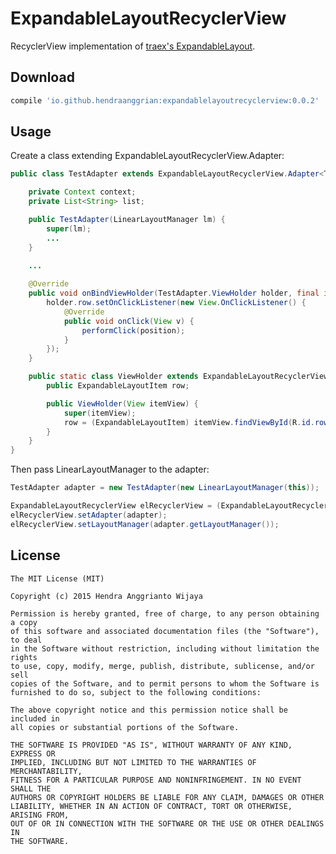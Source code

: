 ExpandableLayoutRecyclerView
============================

RecyclerView implementation of [traex's ExpandableLayout](https://github.com/traex/ExpandableLayout).


Download
--------

```gradle
compile 'io.github.hendraanggrian:expandablelayoutrecyclerview:0.0.2'
```


Usage
-----

Create a class extending ExpandableLayoutRecyclerView.Adapter:

```java
public class TestAdapter extends ExpandableLayoutRecyclerView.Adapter<TestAdapter.ViewHolder> {

    private Context context;
    private List<String> list;

    public TestAdapter(LinearLayoutManager lm) {
        super(lm);
        ...
    }
    
    ...

    @Override
    public void onBindViewHolder(TestAdapter.ViewHolder holder, final int position) {
        holder.row.setOnClickListener(new View.OnClickListener() {
            @Override
            public void onClick(View v) {
                performClick(position);
            }
        });
    }

    public static class ViewHolder extends ExpandableLayoutRecyclerView.ViewHolder {
        public ExpandableLayoutItem row;

        public ViewHolder(View itemView) {
            super(itemView);
            row = (ExpandableLayoutItem) itemView.findViewById(R.id.row);
        }
    }
}
```

Then pass LinearLayoutManager to the adapter:

```java
TestAdapter adapter = new TestAdapter(new LinearLayoutManager(this));

ExpandableLayoutRecyclerView elRecyclerView = (ExpandableLayoutRecyclerView) findViewById(R.id.recyclerView);
elRecyclerView.setAdapter(adapter);
elRecyclerView.setLayoutManager(adapter.getLayoutManager());
```


License
--------

    The MIT License (MIT)

    Copyright (c) 2015 Hendra Anggrianto Wijaya

    Permission is hereby granted, free of charge, to any person obtaining a copy
    of this software and associated documentation files (the "Software"), to deal
    in the Software without restriction, including without limitation the rights
    to use, copy, modify, merge, publish, distribute, sublicense, and/or sell
    copies of the Software, and to permit persons to whom the Software is
    furnished to do so, subject to the following conditions:

    The above copyright notice and this permission notice shall be included in
    all copies or substantial portions of the Software.

    THE SOFTWARE IS PROVIDED "AS IS", WITHOUT WARRANTY OF ANY KIND, EXPRESS OR
    IMPLIED, INCLUDING BUT NOT LIMITED TO THE WARRANTIES OF MERCHANTABILITY,
    FITNESS FOR A PARTICULAR PURPOSE AND NONINFRINGEMENT. IN NO EVENT SHALL THE
    AUTHORS OR COPYRIGHT HOLDERS BE LIABLE FOR ANY CLAIM, DAMAGES OR OTHER
    LIABILITY, WHETHER IN AN ACTION OF CONTRACT, TORT OR OTHERWISE, ARISING FROM,
    OUT OF OR IN CONNECTION WITH THE SOFTWARE OR THE USE OR OTHER DEALINGS IN
    THE SOFTWARE.